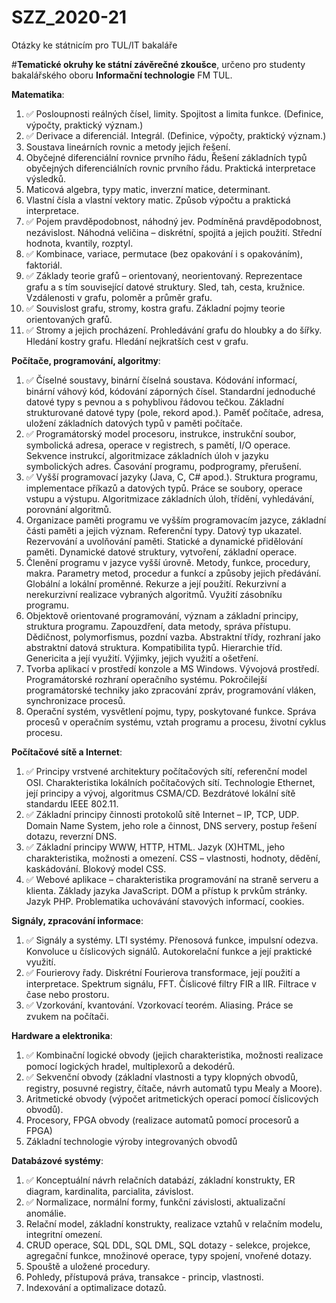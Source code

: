 # SZZ_2020-21
Otázky ke státnicím pro TUL/IT bakaláře


#**Tematické okruhy ke státní závěrečné zkoušce**, určeno pro studenty bakalářského oboru **Informační technologie** FM TUL.

**Matematika**:
1. ✅ Posloupnosti reálných čísel, limity. Spojitost a limita funkce. (Definice, výpočty, praktický význam.)
2. ✅ Derivace a diferenciál. Integrál. (Definice, výpočty, praktický význam.)
3. Soustava lineárních rovnic a metody jejich řešení.
4. Obyčejné diferenciální rovnice prvního řádu, Řešení základních typů obyčejných diferenciálních rovnic prvního řádu. Praktická interpretace výsledků.
5. Maticová algebra, typy matic, inverzní matice, determinant.
6. Vlastní čísla a vlastní vektory matic. Způsob výpočtu a praktická interpretace.
7. ✅ Pojem pravděpodobnost, náhodný jev. Podmíněná pravděpodobnost, nezávislost. Náhodná veličina – diskrétní, spojitá a jejich použití. Střední hodnota, kvantily, rozptyl.
8. ✅ Kombinace, variace, permutace (bez opakování i s opakováním), faktoriál.
9. ✅ Základy teorie grafů – orientovaný, neorientovaný. Reprezentace grafu a s tím související datové struktury. Sled, tah, cesta, kružnice. Vzdálenosti v grafu, poloměr a průměr grafu.
10. ✅ Souvislost grafu, stromy, kostra grafu. Základní pojmy teorie orientovaných grafů.
11. ✅ Stromy a jejich procházení. Prohledávání grafu do hloubky a do šířky. Hledání kostry grafu. Hledání nejkratších cest v grafu.

**Počítače, programování, algoritmy**:
1. ✅ Číselné soustavy, binární číselná soustava. Kódování informací, binární váhový kód, kódování záporných čísel. Standardní jednoduché datové typy s pevnou a s pohyblivou řádovou tečkou. Základní strukturované datové typy (pole, rekord apod.). Paměť počítače, adresa, uložení základních datových typů v paměti počítače.
2. ✅ Programátorský model procesoru, instrukce, instrukční soubor, symbolická adresa, operace v registrech, s pamětí, I/O operace. Sekvence instrukcí, algoritmizace základních úloh v jazyku symbolických adres. Časování programu, podprogramy, přerušení.
3. ✅ Vyšší programovací jazyky (Java, C, C# apod.). Struktura programu, implementace příkazů a datových typů. Práce se soubory, operace vstupu a výstupu. Algoritmizace základních úloh, třídění, vyhledávání, porovnání algoritmů.
4. Organizace paměti programu ve vyšším programovacím jazyce, základní části paměti a jejich význam. Referenční typy. Datový typ ukazatel. Rezervování a uvolňování paměti. Statické a dynamické přidělování paměti. Dynamické datové struktury, vytvoření, základní operace.
5. Členění programu v jazyce vyšší úrovně. Metody, funkce, procedury, makra. Parametry metod, procedur a funkcí a způsoby jejich předávání. Globální a lokální proměnné. Rekurze a její použití. Rekurzivní a nerekurzivní realizace vybraných algoritmů. Využití zásobníku programu.
6. Objektově orientované programování, význam a základní principy, struktura programu. Zapouzdření, data metody, správa přístupu. Dědičnost, polymorfismus, pozdní vazba. Abstraktní třídy, rozhraní jako abstraktní datová struktura. Kompatibilita typů. Hierarchie tříd. Genericita a její využití. Výjimky, jejich využití a ošetření.
7. Tvorba aplikací v prostředí konzole a MS Windows. Vývojová prostředí. Programátorské rozhraní operačního systému. Pokročilejší programátorské techniky jako zpracování zpráv, programování vláken, synchronizace procesů.
8. Operační systém, vysvětlení pojmu, typy, poskytované funkce. Správa procesů v operačním systému, vztah programu a procesu, životní cyklus procesu. 

**Počítačové sítě a Internet**:
1. ✅ Principy vrstvené architektury počítačových sítí, referenční model OSI. Charakteristika lokálních počítačových sítí. Technologie Ethernet, její principy a vývoj, algoritmus CSMA/CD. Bezdrátové lokální sítě standardu IEEE 802.11.
2. ✅ Základní principy činnosti protokolů sítě Internet – IP, TCP, UDP. Domain Name System, jeho role a činnost, DNS servery, postup řešení dotazu, reverzní DNS.
3. ✅ Základní principy WWW, HTTP, HTML. Jazyk (X)HTML, jeho charakteristika, možnosti a omezení. CSS – vlastnosti, hodnoty, dědění, kaskádování. Blokový model CSS.
4. ✅ Webové aplikace – charakteristika programování na straně serveru a klienta. Základy jazyka JavaScript. DOM a přístup k prvkům stránky. Jazyk PHP. Problematika uchovávání stavových informací, cookies.

**Signály, zpracování informace**:
1. ✅ Signály a systémy. LTI systémy. Přenosová funkce, impulsní odezva. Konvoluce u číslicových signálů. Autokorelační funkce a její praktické využití. 
2. ✅ Fourierovy řady. Diskrétní Fourierova transformace, její použití a interpretace. Spektrum signálu, FFT. Číslicové filtry FIR a IIR. Filtrace v čase nebo prostoru.
3. ✅ Vzorkování, kvantování. Vzorkovací teorém. Aliasing. Práce se zvukem na počítači.

**Hardware a elektronika**:
1. ✅ Kombinační logické obvody (jejich charakteristika, možnosti realizace pomocí logických hradel, multiplexorů a dekodérů.
2. ✅ Sekvenční obvody (základní vlastnosti a typy klopných obvodů, registry, posuvné registry, čítače, návrh automatů typu Mealy a Moore).
3. Aritmetické obvody (výpočet aritmetických operací pomocí číslicových obvodů).
4. Procesory, FPGA obvody (realizace automatů pomocí procesorů a FPGA)
5. Základní technologie výroby integrovaných obvodů

**Databázové systémy**:
1. ✅ Konceptuální návrh relačních databází, základní konstrukty, ER diagram, kardinalita, parcialita, závislost.
2. ✅ Normalizace, normální formy, funkční závislosti, aktualizační anomálie.
3. Relační model, základní konstrukty, realizace vztahů v relačním modelu, integritní omezení.
4. CRUD operace, SQL DDL, SQL DML, SQL dotazy - selekce, projekce, agregační funkce, množinové operace, typy spojení, vnořené dotazy.
5. Spouště a uložené procedury.
6. Pohledy, přístupová práva, transakce - princip, vlastnosti.
7. Indexování a optimalizace dotazů. 
